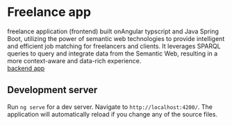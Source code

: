 # Freelance app

freelance application (frontend) built onAngular typscript and Java Spring Boot, utilizing the power of semantic web technologies to provide intelligent and efficient job matching for freelancers and clients. It leverages SPARQL queries to query and integrate data from the Semantic Web, resulting in a more context-aware and data-rich experience. <br/>
[backend app](https://github.com/rayen-creator/Web_Semantic_backend)
## Development server

Run `ng serve` for a dev server. Navigate to `http://localhost:4200/`. The application will automatically reload if you change any of the source files.



